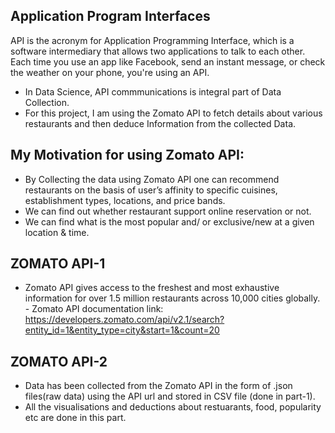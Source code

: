 ## Application Program Interfaces
API is the acronym for Application Programming Interface, which is a software intermediary that allows two applications to talk to each other. Each time you use an app like Facebook, send an instant message, or check the weather on your phone, you're using an API.
- In Data Science, API commmunications is integral part of Data Collection.
- For this project, I am using the Zomato API to fetch details about various restaurants and then deduce Information from the collected Data.

## My Motivation for using Zomato API:
- By Collecting the data using Zomato API one can recommend restaurants on the basis of user’s affinity to specific cuisines, establishment types, locations, and price bands.
- We can find out whether restaurant support online reservation or not.
- We can find what is the most popular and/ or exclusive/new at a given location & time.

## ZOMATO API-1
- Zomato API gives access to the freshest and most exhaustive information for over 1.5 million restaurants across 10,000 cities globally.
            - Zomato API documentation link: https://developers.zomato.com/api/v2.1/search?entity_id=1&entity_type=city&start=1&count=20

## ZOMATO API-2
- Data has been collected from the Zomato API in the form of .json files(raw data) using the API url and stored in CSV file (done in part-1).
- All the visualisations and deductions about restuarants, food, popularity etc are done in this part.


